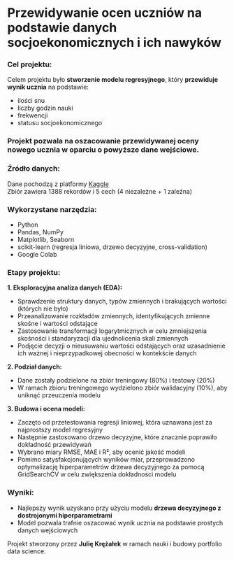 # **Przewidywanie ocen uczniów na podstawie danych socjoekonomicznych i ich nawyków**

### **Cel projektu:**  
Celem projektu było **stworzenie modelu regresyjnego**, który **przewiduje wynik ucznia** na podstawie: 
- ilości snu
- liczby godzin nauki
- frekwencji
- statusu socjoekonomicznego

### **Projekt pozwala na oszacowanie przewidywanej oceny nowego ucznia w oparciu o powyższe dane wejściowe.**

### **Źródło danych:**  
Dane pochodzą z  platformy [Kaggle](https://www.kaggle.com/datasets/stealthtechnologies/predict-student-performance-dataset)  
Zbiór zawiera 1388 rekordów i 5 cech (4 niezależne + 1 zależna)

### **Wykorzystane narzędzia:**
- Python
- Pandas, NumPy
- Matplotlib, Seaborn
- scikit-learn (regresja liniowa, drzewo decyzyjne, cross-validation)
- Google Colab

### **Etapy projektu:**  
**1.	Eksploracyjna analiza danych (EDA):**
- Sprawdzenie struktury danych, typów zmiennych i brakujących wartości (których nie było)
- Przeanalizowanie rozkładów zmiennych, identyfikujących zmienne skośne i wartości odstające
- Zastosowanie transformacji logarytmicznych w celu zmniejszenia skośności i standaryzacji dla ujednolicenia skali zmiennych
- Podjęcie decyzji o nieusuwaniu wartości odstających oraz uzasadnienie ich ważnej i nieprzypadkowej obecności w kontekście danych

**2.	Podział danych:**
- Dane zostały podzielone na zbiór treningowy (80%) i testowy (20%)
- W ramach zbioru treningowego wydzielono zbiór walidacyjny (10%), aby uniknąć przeuczenia modelu

**3.	Budowa i ocena modeli:**
- Zaczęto od przetestowania regresji liniowej, która uznawana jest za najprostszy model regresyjny
- Następnie zastosowano drzewo decyzyjne, które znacznie poprawiło dokładność przewidywań
- Wybrano miary RMSE, MAE i R², aby ocenić jakość modeli
- Pomimo satysfakcjonujących wyników miar, przeprowadzono optymalizację hiperparametrów drzewa decyzyjnego za pomocą GridSearchCV w celu zwiększenia dokładności modelu

### **Wyniki:**
- Najlepszy wynik uzyskano przy użyciu modelu **drzewa decyzyjnego z dostrojonymi hiperparametrami**
- Model pozwala trafnie oszacować wynik ucznia na podstawie prostych danych wejściowych

Projekt stworzony przez **Julię Krężałek** w ramach nauki i budowy portfolio data science.
